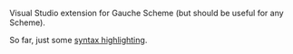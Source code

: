 Visual Studio extension for Gauche Scheme (but should be useful for any Scheme).

So far, just some [syntax highlighting](https://code.visualstudio.com/api/language-extensions/syntax-highlight-guide).
